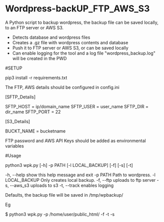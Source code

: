 # Wordpress-backUP_FTP_AWS_S3

A Python script to backup wordpress, the backup file can be saved locally, to an FTP server or AWS S3.

+ Detects database and wordpress files
+ Creates a .gz file with wordpress contents and database
+ Push it to FTP server or AWS S3, or can be saved locally
+ Can enable logging for the tool and a log file  "wordpress_backup.log" will be created in the PWD

#SETUP

pip3 install -r  requirements.txt

The FTP, AWS details should be configured in config.ini

[SFTP_Details]

SFTP_HOST = ip/domain_name
SFTP_USER = user_name
SFTP_DIR = dir_name
SFTP_PORT = 22

[S3_Details]

BUCKT_NAME = bucketname


FTP password and AWS API Keys should be added as environmental variables

#Usage

python3 wpk.py [-h] -p PATH [-l LOCAL_BACKUP] [-f] [-s] [-t]

  -h, --help       show this help message and exit
  -p PATH          Path to wordpress.
  -l LOCAL_BACKUP  Only creates local backup.
  -f, --ftp        uploads to ftp server
  -s, --aws_s3     uploads to s3
  -t, --track      enables logging


Defaults, the backup file will be saved in /tmp/wpbackup/

Eg

$ python3 wpk.py  -p /home/user/public_html/ -f -t -s 



